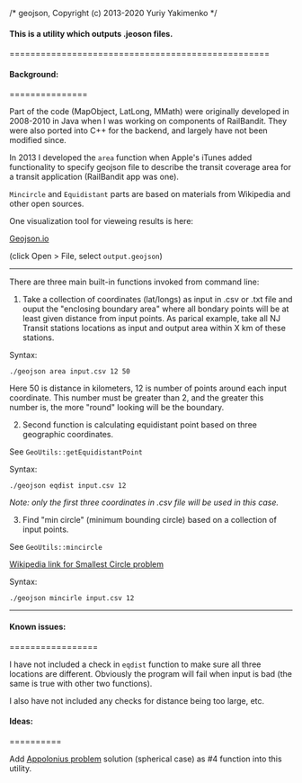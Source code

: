 /* geojson, Copyright (c) 2013-2020 Yuriy Yakimenko  */


#### This is a utility which outputs .jeoson files.
==================================================

#### Background:
===============

Part of the code (MapObject, LatLong, MMath) were originally developed in 2008-2010 in Java
when I was working on components of RailBandit. They were also ported into C++ for the backend,
and largely have not been modified since.

In 2013 I developed the `area`  function when Apple's iTunes added functionality to specify geojson
file to describe the transit coverage area for a transit application (RailBandit app was one). 

`Mincircle` and `Equidistant` parts are based on materials from Wikipedia and other open sources.

One visualization tool for vieweing results is here:

[Geojson.io](https://geojson.io)

(click Open > File, select `output.geojson`)

*************************************************************************

There are three main built-in functions invoked from command line:

1. Take a collection of coordinates (lat/longs) as input in .csv or .txt file and ouput the "enclosing boundary area" where
all bondary points will be at least given distance from input points. As parical example, take all NJ Transit stations locations
as input and output area within X km of these stations.

Syntax:

`./geojson area input.csv 12 50`

Here 50 is distance in kilometers, 12 is number of points around each input coordinate. This number must be greater than 2, and the 
greater this number is, the more "round" looking will be the boundary.

2. Second function is calculating equidistant point based on three geographic coordinates.

See `GeoUtils::getEquidistantPoint`

Syntax:

`./geojson eqdist input.csv 12`

_Note: only the first three coordinates in .csv file will be used in this case._

3. Find "min circle" (minimum bounding circle) based on a collection of input points.

See  `GeoUtils::mincircle`

[Wikipedia link for Smallest Circle problem](https://en.wikipedia.org/wiki/Smallest-circle_problem)

Syntax:

`./geojson mincirle input.csv 12`

*********************************************************************************

#### Known issues:
=================

I have not included a check in `eqdist` function to make sure all three locations are
different. Obviously the program will fail when input is bad (the same is true with other two functions).

I also have not included any checks for distance being too large, etc. 

#### Ideas:
==========

Add [Appolonius problem](https://en.wikipedia.org/wiki/Problem_of_Apollonius) solution 
(spherical case) as #4 function into this utility.



